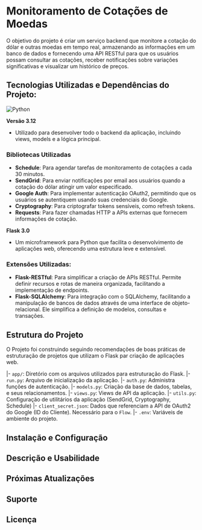 # Monitoramento de Cotações de Moedas

O objetivo do projeto é criar um serviço backend que monitore a cotação do dólar e outras moedas em tempo real, armazenando as informações em um banco de dados e fornecendo uma API RESTful para que os usuários possam consultar as cotações, receber notificações sobre variações significativas e visualizar um histórico de preços.

## Tecnologias Utilizadas e Dependências do Projeto:

![Python](https://img.shields.io/badge/Python-14354C?style=for-the-badge&logo=python&logoColor=white)

**Versão 3.12**
- Utilizado para desenvolver todo o backend da aplicação, incluindo views, models e a lógica principal.

### Bibliotecas Utilizadas
- **Schedule**: Para agendar tarefas de monitoramento de cotações a cada 30 minutos.
- **SendGrid**: Para enviar notificações por email aos usuários quando a cotação do dólar atingir um valor especificado.
- **Google Auth**: Para implementar autenticação OAuth2, permitindo que os usuários se autentiquem usando suas credenciais do Google.
- **Cryptography**: Para criptografar tokens sensíveis, como refresh tokens.
- **Requests**: Para fazer chamadas HTTP a APIs externas que fornecem informações de cotação.

**Flask 3.0**
- Um microframework para Python que facilita o desenvolvimento de aplicações web, oferecendo uma estrutura leve e extensível.

### Extensões Utilizadas:

- **Flask-RESTful**: Para simplificar a criação de APIs RESTful. Permite definir recursos e rotas de maneira organizada, facilitando a implementação de endpoints.
- **Flask-SQLAlchemy**: Para integração com o SQLAlchemy, facilitando a manipulação de bancos de dados através de uma interface de objeto-relacional. Ele simplifica a definição de modelos, consultas e transações.

## Estrutura do Projeto

O Projeto foi construindo seguindo recomendações de boas práticas de estruturação de projetos que utilizam o Flask par criação de aplicações web.

|- `app/`: Diretório com os arquivos utilizados para estruturação do Flask.
    |- `run.py`: Arquivo de inicialização da aplicação.
    |- `auth.py`: Administra funções de autenticação.
    |- `models.py`: Criação da base de dados, tabelas, e seus relacionamentos.
    |- `views.py`: Views de API da aplicação.
    |- `utils.py`: Configuração de utilitários da aplicação (SendGrid, Cryptography, Schedule)
    |- `client_secret.json`: Dados que referenciam a API de OAuth2 do Google (ID do Cliente). Necessário para o `Flow`.
|- `.env`: Variáveis de ambiente do projeto.


## Instalação e Configuração


## Descrição e Usabilidade


## Próximas Atualizações


## Suporte


## Licença
